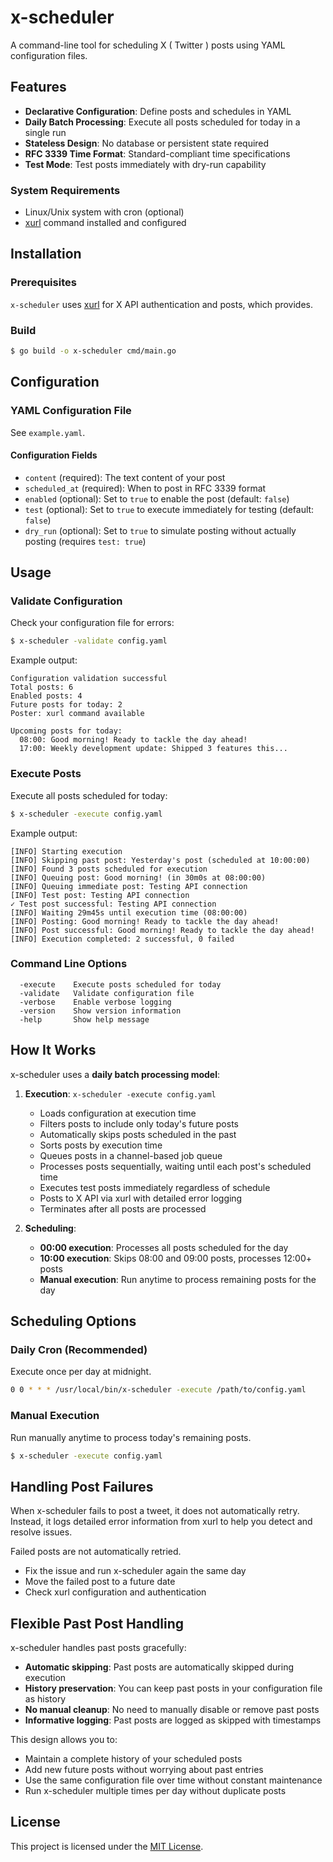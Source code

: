 # x-scheduler

A command-line tool for scheduling X ( Twitter ) posts using YAML configuration files.

## Features

- **Declarative Configuration**: Define posts and schedules in YAML
- **Daily Batch Processing**: Execute all posts scheduled for today in a single run
- **Stateless Design**: No database or persistent state required
- **RFC 3339 Time Format**: Standard-compliant time specifications
- **Test Mode**: Test posts immediately with dry-run capability

### System Requirements

- Linux/Unix system with cron (optional)
- [xurl](https://github.com/xdevplatform/xurl) command installed and configured

## Installation

### Prerequisites

`x-scheduler` uses [xurl](https://github.com/xdevplatform/xurl) for X API authentication and posts, which provides.

### Build

```bash
$ go build -o x-scheduler cmd/main.go
```

## Configuration

### YAML Configuration File

See `example.yaml`.

#### Configuration Fields

- `content` (required): The text content of your post
- `scheduled_at` (required): When to post in RFC 3339 format
- `enabled` (optional): Set to `true` to enable the post (default: `false`)
- `test` (optional): Set to `true` to execute immediately for testing (default: `false`)
- `dry_run` (optional): Set to `true` to simulate posting without actually posting (requires `test: true`)

## Usage

### Validate Configuration

Check your configuration file for errors:

```bash
$ x-scheduler -validate config.yaml
```

Example output:
```
Configuration validation successful
Total posts: 6
Enabled posts: 4
Future posts for today: 2
Poster: xurl command available

Upcoming posts for today:
  08:00: Good morning! Ready to tackle the day ahead!
  17:00: Weekly development update: Shipped 3 features this...
```

### Execute Posts

Execute all posts scheduled for today:

```bash
$ x-scheduler -execute config.yaml
```

Example output:
```
[INFO] Starting execution
[INFO] Skipping past post: Yesterday's post (scheduled at 10:00:00)
[INFO] Found 3 posts scheduled for execution
[INFO] Queuing post: Good morning! (in 30m0s at 08:00:00)
[INFO] Queuing immediate post: Testing API connection
[INFO] Test post: Testing API connection
✓ Test post successful: Testing API connection
[INFO] Waiting 29m45s until execution time (08:00:00)
[INFO] Posting: Good morning! Ready to tackle the day ahead!
[INFO] Post successful: Good morning! Ready to tackle the day ahead!
[INFO] Execution completed: 2 successful, 0 failed
```

### Command Line Options

```
  -execute    Execute posts scheduled for today
  -validate   Validate configuration file
  -verbose    Enable verbose logging
  -version    Show version information
  -help       Show help message
```

## How It Works

x-scheduler uses a **daily batch processing model**:

1. **Execution**: `x-scheduler -execute config.yaml`
   - Loads configuration at execution time
   - Filters posts to include only today's future posts
   - Automatically skips posts scheduled in the past
   - Sorts posts by execution time
   - Queues posts in a channel-based job queue
   - Processes posts sequentially, waiting until each post's scheduled time
   - Executes test posts immediately regardless of schedule
   - Posts to X API via xurl with detailed error logging
   - Terminates after all posts are processed

2. **Scheduling**:
   - **00:00 execution**: Processes all posts scheduled for the day
   - **10:00 execution**: Skips 08:00 and 09:00 posts, processes 12:00+ posts
   - **Manual execution**: Run anytime to process remaining posts for the day

## Scheduling Options

### Daily Cron (Recommended)

Execute once per day at midnight.

```bash
0 0 * * * /usr/local/bin/x-scheduler -execute /path/to/config.yaml
```

### Manual Execution

Run manually anytime to process today's remaining posts.

```bash
$ x-scheduler -execute config.yaml
```

## Handling Post Failures

When x-scheduler fails to post a tweet, it does not automatically retry. Instead, it logs detailed error information from xurl to help you detect and resolve issues.

Failed posts are not automatically retried.

- Fix the issue and run x-scheduler again the same day
- Move the failed post to a future date
- Check xurl configuration and authentication

## Flexible Past Post Handling

x-scheduler handles past posts gracefully:

- **Automatic skipping**: Past posts are automatically skipped during execution
- **History preservation**: You can keep past posts in your configuration file as history
- **No manual cleanup**: No need to manually disable or remove past posts
- **Informative logging**: Past posts are logged as skipped with timestamps

This design allows you to:
- Maintain a complete history of your scheduled posts
- Add new future posts without worrying about past entries
- Use the same configuration file over time without constant maintenance
- Run x-scheduler multiple times per day without duplicate posts

## License

This project is licensed under the [MIT License](./LICENSE).
